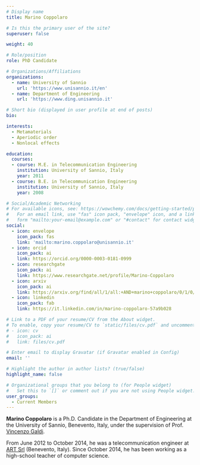 ```yaml
---
# Display name
title: Marino Coppolaro

# Is this the primary user of the site?
superuser: false

weight: 40

# Role/position
role: PhD Candidate

# Organizations/Affiliations
organizations:
  - name: University of Sannio
    url: 'https://www.unisannio.it/en'
  - name: Department of Engineering
    url: 'https://www.ding.unisannio.it'

# Short bio (displayed in user profile at end of posts)
bio:

interests:
  - Metamaterials
  - Aperiodic order
  - Nonlocal effects

education:
  courses:
  - course: M.E. in Telecommunication Engineering
    institution: University of Sannio, Italy
    year: 2011
  - course: B.E. in Telecommunication Engineering
    institution: University of Sannio, Italy
    year: 2008

# Social/Academic Networking
# For available icons, see: https://wowchemy.com/docs/getting-started/page-builder/#icons
#   For an email link, use "fas" icon pack, "envelope" icon, and a link in the
#   form "mailto:your-email@example.com" or "#contact" for contact widget.
social:
  - icon: envelope
    icon_pack: fas
    link: 'mailto:marino.coppolaro@unisannio.it'
  - icon: orcid
    icon_pack: ai
    link: https://orcid.org/0000-0003-0181-0999
  - icon: researchgate
    icon_pack: ai
    link: https://www.researchgate.net/profile/Marino-Coppolaro
  - icon: arxiv
    icon_pack: ai
    link: https://arxiv.org/find/all/1/all:+AND+marino+coppolaro/0/1/0/all/0/1
  - icon: linkedin
    icon_pack: fab
    link: https://it.linkedin.com/in/marino-coppolaro-57a9b028

# Link to a PDF of your resume/CV from the About widget.
# To enable, copy your resume/CV to `static/files/cv.pdf` and uncomment the lines below.
# - icon: cv
#   icon_pack: ai
#   link: files/cv.pdf

# Enter email to display Gravatar (if Gravatar enabled in Config)
email: ''

# Highlight the author in author lists? (true/false)
highlight_name: false

# Organizational groups that you belong to (for People widget)
#   Set this to `[]` or comment out if you are not using People widget.
user_groups:
  - Current Members
---
```


**Marino Coppolaro** is a Ph.D. Candidate in the Department of Engineering at the University of Sannio, Benevento, Italy, under the supervision of Prof. [Vincenzo Galdi](/author/vincenzo-galdi).

From June 2012 to October 2014, he was a telecommunication engineer
at [ART Srl](https://www.artgroup-spa.com) (Benevento, Italy).
Since October 2014, he has been working as a high-school teacher of computer science.
